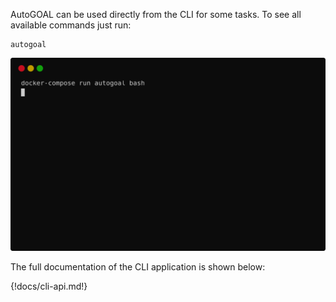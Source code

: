 AutoGOAL can be used directly from the CLI for some tasks. To see all available commands just run:

    autogoal

![](autogoal_cli.svg)

The full documentation of the CLI application is shown below:

{!docs/cli-api.md!}
